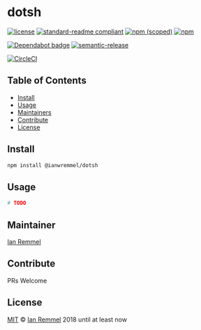 # dotsh

<!-- THIS FILE WAS GENERATED BY @ianwremmel/proj. PLEASE DO NOT REMOVE ANY COMMENTS THAT BEGING WITH "PROJ" -->

<!-- (optional) Put banner here -->

<!-- PROJ: Badges Start -->
[![license](https://img.shields.io/github/license/ianwremmel/dotsh.svg)](https://github.com/ianwremmel/dotsh/blob/master/LICENSE)
[![standard-readme compliant](https://img.shields.io/badge/readme%20style-standard-brightgreen.svg?style=flat-square)](https://github.com/RichardLitt/standard-readme)
[![npm (scoped)](https://img.shields.io/npm/v/@ianwremmel/dotsh.svg)](https://www.npmjs.com/package/@ianwremmel/dotsh)
[![npm](https://img.shields.io/npm/dm/@ianwremmel/dotsh.svg)](https://www.npmjs.com/package/@ianwremmel/dotsh)

[![Dependabot badge](https://img.shields.io/badge/Dependabot-active-brightgreen.svg)](https://dependabot.com/)
[![semantic-release](https://img.shields.io/badge/%20%20%F0%9F%93%A6%F0%9F%9A%80-semantic--release-e10079.svg)](https://github.com/semantic-release/semantic-release)

[![CircleCI](https://circleci.com/gh/ianwremmel/dotsh.svg?style=svg)](https://circleci.com/gh/ianwremmel/dotsh)
<!-- PROJ: Badges End -->

> 

## Table of Contents

-    [Install](#install)
-    [Usage](#usage)
-    [Maintainers](#maintainers)
-    [Contribute](#contribute)
-    [License](#license)

## Install

```bash
npm install @ianwremmel/dotsh
```

## Usage

```bash
# TODO
```

## Maintainer

[Ian Remmel](https://github.com/ianwremmel)

## Contribute

PRs Welcome

## License

[MIT](LICENSE) &copy; [Ian Remmel](https://github.com/ianwremmel) 2018 until at least now
